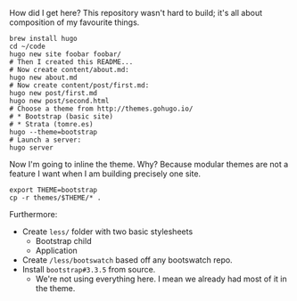 How did I get here? This repository wasn't hard to build; it's all about composition of my favourite things.

    brew install hugo
    cd ~/code
    hugo new site foobar foobar/
    # Then I created this README...
    # Now create content/about.md:
    hugo new about.md
    # Now create content/post/first.md:
    hugo new post/first.md
    hugo new post/second.html
    # Choose a theme from http://themes.gohugo.io/
    # * Bootstrap (basic site)
    # * Strata (tomre.es)
    hugo --theme=bootstrap
    # Launch a server:
    hugo server

Now I'm going to inline the theme. Why? Because modular themes are not a feature I want when I am building precisely one site.

    export THEME=bootstrap
    cp -r themes/$THEME/* .

Furthermore:

* Create `less/` folder with two basic stylesheets
  * Bootstrap child
  * Application
* Create `/less/bootswatch` based off any bootswatch repo.
* Install `bootstrap#3.3.5` from source.
  * We're not using everything here. I mean we already had most of it in the theme.



    

